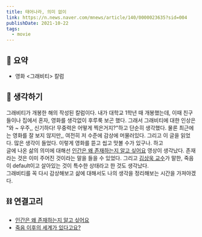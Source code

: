 ```yaml
---
title: 태어나라, 의미 없이 
link: https://n.news.naver.com/mnews/article/140/0000023635?sid=004
publishDate: 2021-10-22
tags:
  - movie
---
```

## 📝 요약 
- 영화 <그래비티> 칼럼

## 🤔 생각하기 
그래비티가 개봉한 해의 작성된 칼럼이다. 내가 대학교 1학년 때 개봉했는데, 이때 친구들이나 집에서 혼자, 영화를 생각없이 후루룩 보곤 했다. 그래서 그래비티에 대한 인상은 "와 ~ 우주,, 신기하다! 무중력은 어떻게 찍은거지?"하고 단순히 생각했다. 물론 최근에는 영화를 잘 보지 않지만,, 여전히 저 수준에 감상에 머물러있다. 그리고 이 글을 읽었다. 많은 생각이 들었다. 이렇게 영화를 뜯고 씹고 맛볼 수가 있구나. 하고  
글에 나온 삶의 의미에 대해선 [인간은 왜 존재하는지 알고 싶어요](https://youtu.be/C6_5BwREnmA) 영상이 생각났다. 존재라는 것은 이미 주어진 것이라는 말을 들을 수 있었다. 그리고 [김상욱 교수](https://youtu.be/iQhTeIRcgik)가 말한, 죽음이 default이고 살아있는 것이 특수한 상태라고 한 것도 생각났다.  
그래비티를 꼭 다시 감상해보고 삶에 대해서도 나의 생각을 정리해보는 시간을 가져야겠다.  

## ⛓ 연결고리
- [인간은 왜 존재하는지 알고 싶어요](https://youtu.be/C6_5BwREnmA)
- [죽음 이후의 세계가 있다고요?](https://youtu.be/iQhTeIRcgik)